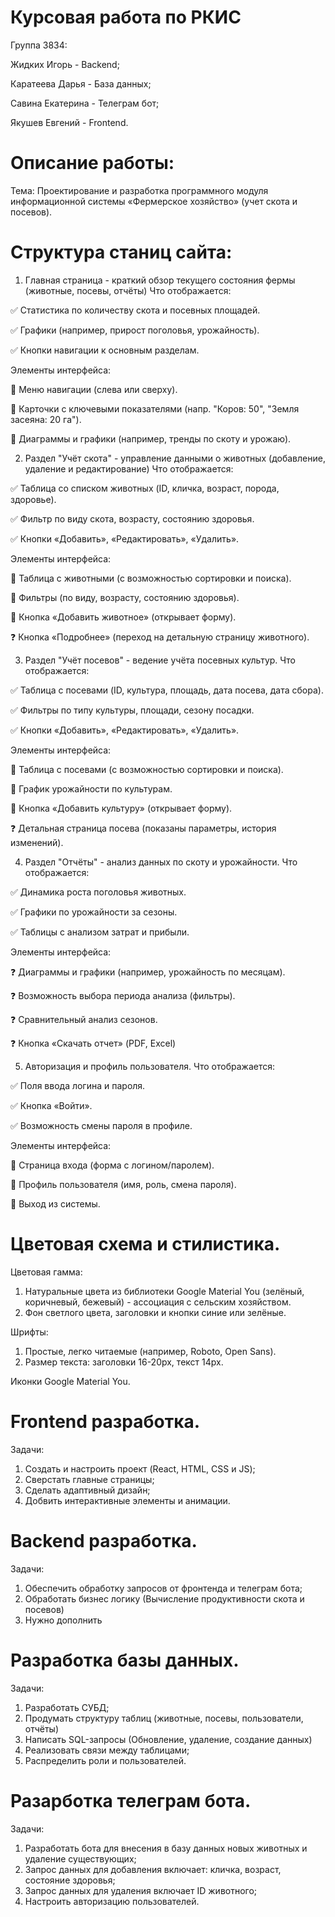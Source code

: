 # Курсовая работа по РКИС

Группа 3834:

Жидких Игорь - Backend;

Каратеева Дарья - База данных;

Савина Екатерина - Телеграм бот;

Якушев Евгений - Frontend.

# Описание работы:

Тема: Проектирование и разработка программного модуля информационной системы «Фермерское хозяйство» (учет скота и посевов).

# Структура станиц сайта:

1. Главная страница - краткий обзор текущего состояния фермы (животные, посевы, отчёты)
Что отображается:

✅ Статистика по количеству скота и посевных площадей.

✅ Графики (например, прирост поголовья, урожайность).

✅ Кнопки навигации к основным разделам.

Элементы интерфейса:

🔹 Меню навигации (слева или сверху).

🔹 Карточки с ключевыми показателями (напр. "Коров: 50", "Земля засеяна: 20 га").

🔹 Диаграммы и графики (например, тренды по скоту и урожаю).


2. Раздел "Учёт скота" - управление данными о животных (добавление, удаление и редактирование)
Что отображается:

✅ Таблица со списком животных (ID, кличка, возраст, порода, здоровье).

✅ Фильтр по виду скота, возрасту, состоянию здоровья.

✅ Кнопки «Добавить», «Редактировать», «Удалить».

Элементы интерфейса:

🔹 Таблица с животными (с возможностью сортировки и поиска).

🔹 Фильтры (по виду, возрасту, состоянию здоровья).

🔹 Кнопка «Добавить животное» (открывает форму).

❓ Кнопка «Подробнее» (переход на детальную страницу животного).


3. Раздел "Учёт посевов" - ведение учёта посевных культур.
Что отображается:

✅ Таблица с посевами (ID, культура, площадь, дата посева, дата сбора).

✅ Фильтры по типу культуры, площади, сезону посадки.

✅ Кнопки «Добавить», «Редактировать», «Удалить».

Элементы интерфейса:

🔹 Таблица с посевами (с возможностью сортировки и поиска).

🔹 График урожайности по культурам.

🔹 Кнопка «Добавить культуру» (открывает форму).

❓ Детальная страница посева (показаны параметры, история изменений).


4. Раздел "Отчёты" - анализ данных по скоту и урожайности.
Что отображается:

✅ Динамика роста поголовья животных.

✅ Графики по урожайности за сезоны.

✅ Таблицы с анализом затрат и прибыли.

Элементы интерфейса:

❓ Диаграммы и графики (например, урожайность по месяцам).

❓ Возможность выбора периода анализа (фильтры).

❓ Сравнительный анализ сезонов.

❓ Кнопка «Скачать отчет» (PDF, Excel)


5. Авторизация и профиль пользователя.
Что отображается:

✅ Поля ввода логина и пароля.

✅ Кнопка «Войти».

✅ Возможность смены пароля в профиле.

Элементы интерфейса:

🔹 Страница входа (форма с логином/паролем).

🔹 Профиль пользователя (имя, роль, смена пароля).

🔹 Выход из системы.


# Цветовая схема и стилистика.

Цветовая гамма:

1. Натуральные цвета из библиотеки Google Material You (зелёный, коричневый, бежевый) - ассоциация с сельским хозяйством.
2. Фон светлого цвета, заголовки и кнопки синие или зелёные.

Шрифты: 

1. Простые, легко читаемые (например, Roboto, Open Sans).
2. Размер текста: заголовки 16-20px, текст 14px.

Иконки Google Material You.


# Frontend разработка.

Задачи:

1. Создать и настроить проект (React, HTML, CSS и JS);
2. Сверстать главные страницы;
3. Сделать адаптивный дизайн;
4. Добвить интерактивные элементы и анимации.



# Backend разработка.

Задачи:

1. Обеспечить обработку запросов от фронтенда и телеграм бота;
2. Обработать бизнес логику (Вычисление продуктивности скота и посевов)
3. Нужно дополнить



# Разработка базы данных.

Задачи:

1. Разработать СУБД;
2. Продумать структуру таблиц (животные, посевы, пользователи, отчёты)
3. Написать SQL-запросы (Обновление, удаление, создание данных)
4. Реализовать связи между таблицами;
5. Распределить роли и пользователей.



# Разарботка телеграм бота.

Задачи:

1. Разработать бота для внесения в базу данных новых животных и удаление существующих;
2. Запрос данных для добавления включает: кличка, возраст, состояние здоровья;
3. Запрос данных для удаления включает ID животного;
4. Настроить авторизацию пользователей.
